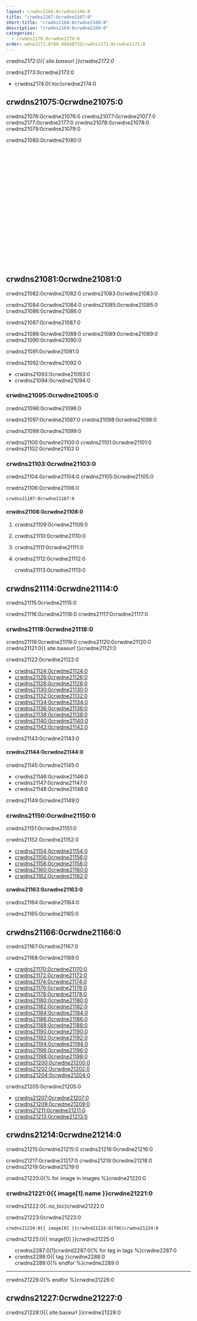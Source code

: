 ```yaml
---
layout: crwdns2166:0crwdne2166:0
title: "crwdns2167:0crwdne2167:0"
short-title: "crwdns2168:0crwdne2168:0"
description: "crwdns2169:0crwdne2169:0"
categories:
  - crwdns2170:0crwdne2170:0
order: wdne2171:0789.06848732crwdns2171:0crwdne2171:0
---
```

*crwdns2172:0{{ site.baseurl }}crwdne2172:0*

crwdns2173:0crwdne2173:0

- crwdns2174:0{:toc}crwdne2174:0

## crwdns21075:0crwdne21075:0

crwdns21076:0crwdne21076:0 crwdns21077:0crwdne21077:0 crwdns2177:0crwdne2177:0 crwdns21078:0crwdne21078:0 crwdns21079:0crwdne21079:0

crwdns21080:0crwdne21080:0

<div class="video-wrapper">
    <iframe width="560" height="315" src="crwdns2222:0crwdne2222:0" frameborder="0" allowfullscreen></iframe>
</div>

## crwdns21081:0crwdne21081:0

crwdns21082:0crwdne21082:0 crwdns21083:0crwdne21083:0

crwdns21084:0crwdne21084:0 crwdns21085:0crwdne21085:0 crwdns21086:0crwdne21086:0

crwdns21087:0crwdne21087:0

crwdns21088:0crwdne21088:0 crwdns21089:0crwdne21089:0 crwdns21090:0crwdne21090:0

crwdns21091:0crwdne21091:0

crwdns21092:0crwdne21092:0

- crwdns21093:0crwdne21093:0
- crwdns21094:0crwdne21094:0

### crwdns21095:0crwdne21095:0

crwdns21096:0crwdne21096:0

crwdns21097:0crwdne21097:0 crwdns21098:0crwdne21098:0

crwdns21099:0crwdne21099:0

crwdns21100:0crwdne21100:0 crwdns21101:0crwdne21101:0 crwdns21102:0crwdne21102:0

### crwdns21103:0crwdne21103:0

crwdns21104:0crwdne21104:0 crwdns21105:0crwdne21105:0

crwdns21106:0crwdne21106:0

    crwdns21107:0crwdne21107:0
    

#### crwdns21108:0crwdne21108:0

1. crwdns21109:0crwdne21109:0
2. crwdns21110:0crwdne21110:0
3. crwdns21111:0crwdne21111:0
4. crwdns21112:0crwdne21112:0

    crwdns21113:0crwdne21113:0
    

## crwdns21114:0crwdne21114:0

crwdns21115:0crwdne21115:0

crwdns21116:0crwdne21116:0 crwdns21117:0crwdne21117:0

### crwdns21118:0crwdne21118:0

crwdns21119:0crwdne21119:0 crwdns21120:0crwdne21120:0 crwdns21121:0{{ site.baseurl }}crwdne21121:0

crwdns21122:0crwdne21122:0

- [crwdns21124:0crwdne21124:0](crwdns21123:0crwdne21123:0)
- [crwdns21126:0crwdne21126:0](crwdns21125:0crwdne21125:0)
- [crwdns21128:0crwdne21128:0](crwdns21127:0crwdne21127:0)
- [crwdns21130:0crwdne21130:0](crwdns21129:0crwdne21129:0)
- [crwdns21132:0crwdne21132:0](crwdns21131:0crwdne21131:0)
- [crwdns21134:0crwdne21134:0](crwdns21133:0crwdne21133:0)
- [crwdns21136:0crwdne21136:0](crwdns21135:0crwdne21135:0)
- [crwdns21138:0crwdne21138:0](crwdns21137:0crwdne21137:0)
- [crwdns21140:0crwdne21140:0](crwdns21139:0crwdne21139:0)
- [crwdns21142:0crwdne21142:0](crwdns21141:0crwdne21141:0)

crwdns21143:0crwdne21143:0

#### crwdns21144:0crwdne21144:0

crwdns21145:0crwdne21145:0

- crwdns21146:0crwdne21146:0
- crwdns21147:0crwdne21147:0
- crwdns21148:0crwdne21148:0

crwdns21149:0crwdne21149:0

### crwdns21150:0crwdne21150:0

crwdns21151:0crwdne21151:0

crwdns21152:0crwdne21152:0

- [crwdns21154:0crwdne21154:0](crwdns21153:0crwdne21153:0)
- [crwdns21156:0crwdne21156:0](crwdns21155:0crwdne21155:0)
- [crwdns21158:0crwdne21158:0](crwdns21157:0crwdne21157:0)
- [crwdns21160:0crwdne21160:0](crwdns21159:0crwdne21159:0)
- [crwdns21162:0crwdne21162:0](crwdns21161:0crwdne21161:0)

#### crwdns21163:0crwdne21163:0

crwdns21164:0crwdne21164:0

crwdns21165:0crwdne21165:0

## crwdns21166:0crwdne21166:0

crwdns21167:0crwdne21167:0

crwdns21168:0crwdne21168:0

- [crwdns21170:0crwdne21170:0](crwdns21169:0crwdne21169:0)
- [crwdns21172:0crwdne21172:0](crwdns21171:0crwdne21171:0)
- [crwdns21174:0crwdne21174:0](crwdns21173:0crwdne21173:0)
- [crwdns21176:0crwdne21176:0](crwdns21175:0crwdne21175:0)
- [crwdns21178:0crwdne21178:0](crwdns21177:0crwdne21177:0)
- [crwdns21180:0crwdne21180:0](crwdns21179:0crwdne21179:0)
- [crwdns21182:0crwdne21182:0](crwdns21181:0crwdne21181:0)
- [crwdns21184:0crwdne21184:0](crwdns21183:0crwdne21183:0)
- [crwdns21186:0crwdne21186:0](crwdns21185:0crwdne21185:0)
- [crwdns21188:0crwdne21188:0](crwdns21187:0crwdne21187:0)
- [crwdns21190:0crwdne21190:0](crwdns21189:0crwdne21189:0)
- [crwdns21192:0crwdne21192:0](crwdns21191:0crwdne21191:0)
- [crwdns21194:0crwdne21194:0](crwdns21193:0crwdne21193:0)
- [crwdns21196:0crwdne21196:0](crwdns21195:0crwdne21195:0)
- [crwdns21198:0crwdne21198:0](crwdns21197:0crwdne21197:0)
- [crwdns21200:0crwdne21200:0](crwdns21199:0crwdne21199:0)
- [crwdns21202:0crwdne21202:0](crwdns21201:0crwdne21201:0)
- [crwdns21204:0crwdne21204:0](crwdns21203:0crwdne21203:0)

crwdns21205:0crwdne21205:0

- [crwdns21207:0crwdne21207:0](crwdns21206:0crwdne21206:0)
- [crwdns21209:0crwdne21209:0](crwdns21208:0crwdne21208:0)
- [crwdns21211:0crwdne21211:0](crwdns21210:0crwdne21210:0)
- [crwdns21213:0crwdne21213:0](crwdns21212:0crwdne21212:0)

## crwdns21214:0crwdne21214:0

crwdns21215:0crwdne21215:0 crwdns21216:0crwdne21216:0

crwdns21217:0crwdne21217:0 crwdns21218:0crwdne21218:0 crwdns21219:0crwdne21219:0

crwdns21220:0{% for image in images %}crwdne21220:0

### crwdns21221:0{{ image[1].name }}crwdne21221:0

crwdns21222:0{:.no_toc}crwdne21222:0

crwdns21223:0crwdne21223:0

`crwdns21224:0{{ image[0] }}crwdnd21224:0[TAG]crwdne21224:0`

crwdns21225:0{{ image[0] }}crwdne21225:0

<ul class="list-2cols">
  crwdns2287:0[1]crwdnd2287:0{% for tag in tags %}crwdne2287:0
<li>crwdns2288:0{{ tag }}crwdne2288:0</li>
crwdns2289:0{% endfor %}crwdne2289:0
</ul>

* * *

crwdns21226:0{% endfor %}crwdne21226:0

## crwdns21227:0crwdne21227:0

crwdns21228:0{{ site.baseurl }}crwdne21228:0